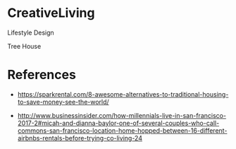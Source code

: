 # CreativeLiving
Lifestyle Design

Tree House

# References
+ https://sparkrental.com/8-awesome-alternatives-to-traditional-housing-to-save-money-see-the-world/

+ http://www.businessinsider.com/how-millennials-live-in-san-francisco-2017-2#micah-and-dianna-baylor-one-of-several-couples-who-call-commons-san-francisco-location-home-hopped-between-16-different-airbnbs-rentals-before-trying-co-living-24
